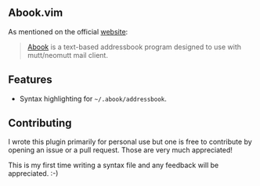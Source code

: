 ## Abook.vim

As mentioned on the official [website](https://abook.sourceforge.io/):

> [Abook](https://abook.sourceforge.io/) is a text-based addressbook program designed to use with mutt/neomutt mail client.

## Features

- Syntax highlighting for `~/.abook/addressbook`.

## Contributing

I wrote this plugin primarily for personal use but one is free to contribute by opening an issue or a pull request. Those are very much appreciated!

This is my first time writing a syntax file and any feedback will be appreciated. :-)
